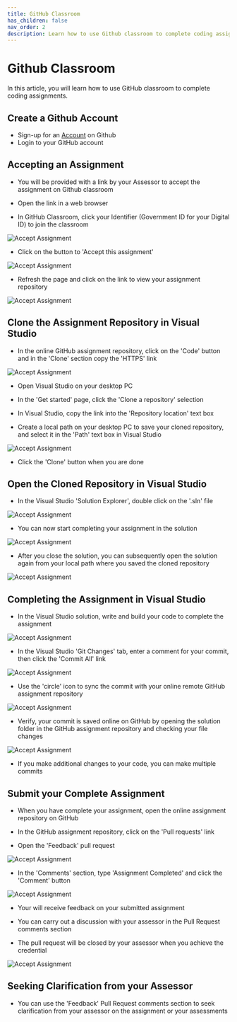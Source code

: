```yaml
---
title: GitHub Classroom
has_children: false
nav_order: 2
description: Learn how to use Github classroom to complete coding assignments
---
```


# Github Classroom

In this article, you will learn how to use GitHub classroom to complete coding assignments.

## Create a Github Account

- Sign-up for an [Account](https://github.com/) on Github
- Login to your GitHub account

## Accepting an Assignment

- You will be provided with a link by your Assessor to accept the assignment on Github classroom
- Open the link in a web browser

- In GitHub Classroom, click your Identifier (Government ID for your Digital ID) to join the classroom

 ![Accept Assignment](/images/accept_assignment.png)


- Click on the button to 'Accept this assignment'

 ![Accept Assignment](/images/accept_assignment-2.png)

- Refresh the page and click on the link to view your assignment repository

 ![Accept Assignment](/images/accept_assignment-3.png)


## Clone the Assignment Repository in Visual Studio

- In the online GitHub assignment repository, click on the 'Code' button and in the 'Clone' section copy the 'HTTPS' link

 ![Accept Assignment](/images/clone_project.png)

 - Open Visual Studio on your desktop PC

- In the 'Get started' page, click the 'Clone a repository' selection

- In Visual Studio, copy the link into the 'Repository location' text box 

- Create a local path on your desktop PC to save your cloned repository, and select it in the 'Path' text box in Visual Studio

 ![Accept Assignment](/images/clone_project-2.png)

- Click the 'Clone' button when you are done

## Open the Cloned Repository in Visual Studio

- In the Visual Studio 'Solution Explorer', double click on the '.sln' file

 ![Accept Assignment](/images/project_open.png)
 
- You can now start completing your assignment in the solution

 ![Accept Assignment](/images/project_open-2.png)


- After you close the solution, you can subsequently open the solution again from your local path where you saved the cloned repository

 ![Accept Assignment](/images/project_open-3.png)

## Completing the Assignment in Visual Studio

- In the Visual Studio solution, write and build your code to complete the assignment

![Accept Assignment](/images/assignment_submit.png)

- In the Visual Studio 'Git Changes' tab, enter a comment for your commit, then click the 'Commit All' link

![Accept Assignment](/images/assignment_submit-2.png)

- Use the 'circle' icon to sync the commit with your online remote GitHub assignment repository

![Accept Assignment](/images/assignment_submit-3.png)

- Verify, your commit is saved online on GitHub by opening the solution folder in the GitHub assignment repository and checking your file changes

![Accept Assignment](/images/assignment_submit-4.png)

- If you make additional changes to your code, you can make multiple commits

## Submit your Complete Assignment

- When you have complete your assignment, open the online assignment repository on GitHub

- In the GitHub assignment repository, click on the 'Pull requests' link

- Open the 'Feedback' pull request

![Accept Assignment](/images/assignment_submit-5.png)

- In the 'Comments' section, type 'Assignment Completed' and click the 'Comment' button

![Accept Assignment](/images/assignment_submit-6.png)

- Your will receive feedback on your submitted assignment

- You can carry out a discussion with your assessor in the Pull Request comments section

- The pull request will be closed by your assessor when you achieve the credential

![Accept Assignment](/images/assignment_submit-7.png)

## Seeking Clarification from your Assessor

- You can use the 'Feedback' Pull Request comments section to seek clarification from your assessor on the assignment or your assessments